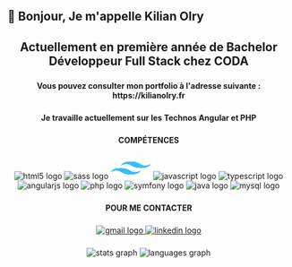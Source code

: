 <h2 align="left">👋 Bonjour, Je m'appelle Kilian Olry</h2>

###

<h2 align="center">Actuellement en première année de Bachelor Développeur Full Stack chez CODA</h2>

###

<h4 align="center">Vous pouvez consulter mon portfolio à l'adresse suivante : https://kilianolry.fr</h4>

###

###

<h4 align="center">Je travaille actuellement sur les Technos Angular et PHP</h4>

###

<h4 align="center">COMPÉTENCES</h4>

###

<div align="center">
<img src="https://cdn.jsdelivr.net/gh/devicons/devicon/icons/html5/html5-original.svg" height="39" width="72" alt="html5 logo"  />
  <img src="https://cdn.jsdelivr.net/gh/devicons/devicon/icons/sass/sass-original.svg" height="39" width="72" alt="sass logo"  />
  <img src="https://github.com/devicons/devicon/blob/v2.16.0/icons/tailwindcss/tailwindcss-original.svg" height="39" width="72" alt="tailwindcss logo"  />
  <img src="https://cdn.jsdelivr.net/gh/devicons/devicon/icons/javascript/javascript-original.svg" height="39" width="72" alt="javascript logo"  />
  <img src="https://cdn.jsdelivr.net/gh/devicons/devicon/icons/typescript/typescript-plain.svg" height="39" width="72" alt="typescript logo"  />
  <img src="https://cdn.simpleicons.org/angular/DD0031" height="39" width="72" alt="angularjs logo"  />
  <img src="https://cdn.simpleicons.org/php/777BB4" height="39" width="72" alt="php logo"  />
  <img src="https://skillicons.dev/icons?i=symfony" height="39" width="72" alt="symfony logo"  />
  <img src="https://cdn.jsdelivr.net/gh/devicons/devicon/icons/java/java-original-wordmark.svg" height="39" width="72" alt="java logo"  />
  <img src="https://cdn.jsdelivr.net/gh/devicons/devicon/icons/mysql/mysql-original-wordmark.svg" height="39" width="72" alt="mysql logo"  />
</div>

###

<h4 align="center">POUR ME CONTACTER</h4>

###

<div align="center">
  <a href="mailto:kilian.olry@gmail.com" target="_blank">
    <img src="https://img.shields.io/static/v1?message=Gmail&logo=gmail&label=&color=D14836&logoColor=white&labelColor=&style=for-the-badge" height="35" alt="gmail logo"  />
  </a>
  <a href="https://www.linkedin.com/in/kilian-olry-58038b1a6/" target="_blank">
    <img src="https://img.shields.io/static/v1?message=LinkedIn&logo=linkedin&label=&color=0077B5&logoColor=white&labelColor=&style=for-the-badge" height="35" alt="linkedin logo"  />
  </a>
</div>

###

<div align="center">
  <img src="https://github-readme-stats.vercel.app/api?hide_title=false&hide_rank=false&show_icons=true&include_all_commits=true&count_private=true&disable_animations=false&theme=codeSTACKr&locale=fr&hide_border=false&username=KilianOlry" height="150" alt="stats graph"  />
  <img src="https://github-readme-stats.vercel.app/api/top-langs?locale=fr&hide_title=false&layout=compact&card_width=320&langs_count=5&theme=codeSTACKr&hide_border=false&username=KilianOlry&hide=twig,html,css,scss" height="150" alt="languages graph"  />
</div>

###
